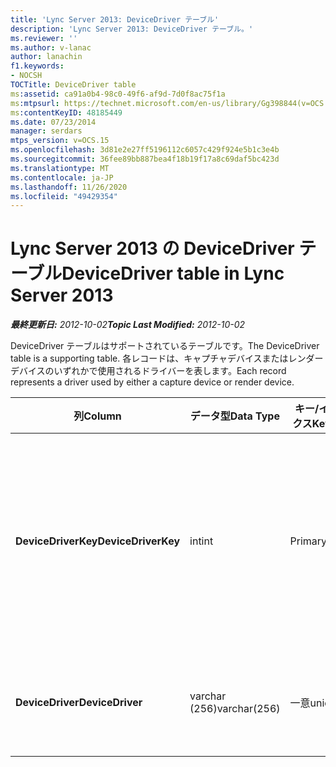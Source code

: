```yaml
---
title: 'Lync Server 2013: DeviceDriver テーブル'
description: 'Lync Server 2013: DeviceDriver テーブル。'
ms.reviewer: ''
ms.author: v-lanac
author: lanachin
f1.keywords:
- NOCSH
TOCTitle: DeviceDriver table
ms:assetid: ca91a0b4-98c0-49f6-af9d-7d0f8ac75f1a
ms:mtpsurl: https://technet.microsoft.com/en-us/library/Gg398844(v=OCS.15)
ms:contentKeyID: 48185449
ms.date: 07/23/2014
manager: serdars
mtps_version: v=OCS.15
ms.openlocfilehash: 3d81e2e27ff5196112c6057c429f924e5b1c3e4b
ms.sourcegitcommit: 36fee89bb887bea4f18b19f17a8c69daf5bc423d
ms.translationtype: MT
ms.contentlocale: ja-JP
ms.lasthandoff: 11/26/2020
ms.locfileid: "49429354"
---
```

# <a name="devicedriver-table-in-lync-server-2013"></a><span data-ttu-id="4ac86-103">Lync Server 2013 の DeviceDriver テーブル</span><span class="sxs-lookup"><span data-stu-id="4ac86-103">DeviceDriver table in Lync Server 2013</span></span>

<div data-xmlns="http://www.w3.org/1999/xhtml">

<div class="topic" data-xmlns="http://www.w3.org/1999/xhtml" data-msxsl="urn:schemas-microsoft-com:xslt" data-cs="https://msdn.microsoft.com/">

<div data-asp="https://msdn2.microsoft.com/asp">



</div>

<div id="mainSection">

<div id="mainBody"><span data-ttu-id="4ac86-104">

<span> </span></span><span class="sxs-lookup"><span data-stu-id="4ac86-104">

<span> </span></span></span>

<span data-ttu-id="4ac86-105">_**最終更新日:** 2012-10-02_</span><span class="sxs-lookup"><span data-stu-id="4ac86-105">_**Topic Last Modified:** 2012-10-02_</span></span>

<span data-ttu-id="4ac86-106">DeviceDriver テーブルはサポートされているテーブルです。</span><span class="sxs-lookup"><span data-stu-id="4ac86-106">The DeviceDriver table is a supporting table.</span></span> <span data-ttu-id="4ac86-107">各レコードは、キャプチャデバイスまたはレンダーデバイスのいずれかで使用されるドライバーを表します。</span><span class="sxs-lookup"><span data-stu-id="4ac86-107">Each record represents a driver used by either a capture device or render device.</span></span>


<table>
<colgroup>
<col style="width: 25%" />
<col style="width: 25%" />
<col style="width: 25%" />
<col style="width: 25%" />
</colgroup>
<thead>
<tr class="header">
<th><span data-ttu-id="4ac86-108"><strong>列</strong></span><span class="sxs-lookup"><span data-stu-id="4ac86-108"><strong>Column</strong></span></span></th>
<th><span data-ttu-id="4ac86-109"><strong>データ型</strong></span><span class="sxs-lookup"><span data-stu-id="4ac86-109"><strong>Data Type</strong></span></span></th>
<th><span data-ttu-id="4ac86-110"><strong>キー/インデックス</strong></span><span class="sxs-lookup"><span data-stu-id="4ac86-110"><strong>Key/Index</strong></span></span></th>
<th><span data-ttu-id="4ac86-111"><strong>詳細</strong></span><span class="sxs-lookup"><span data-stu-id="4ac86-111"><strong>Details</strong></span></span></th>
</tr>
</thead>
<tbody>
<tr class="odd">
<td><p><span data-ttu-id="4ac86-112"><strong>DeviceDriverKey</strong></span><span class="sxs-lookup"><span data-stu-id="4ac86-112"><strong>DeviceDriverKey</strong></span></span></p></td>
<td><p><span data-ttu-id="4ac86-113">int</span><span class="sxs-lookup"><span data-stu-id="4ac86-113">int</span></span></p></td>
<td><p><span data-ttu-id="4ac86-114">Primary</span><span class="sxs-lookup"><span data-stu-id="4ac86-114">Primary</span></span></p></td>
<td><p><span data-ttu-id="4ac86-115">このデバイスドライバーレコードを識別する一意の番号です。</span><span class="sxs-lookup"><span data-stu-id="4ac86-115">Unique number identifying this device driver record.</span></span></p></td>
</tr>
<tr class="even">
<td><p><span data-ttu-id="4ac86-116"><strong>DeviceDriver</strong></span><span class="sxs-lookup"><span data-stu-id="4ac86-116"><strong>DeviceDriver</strong></span></span></p></td>
<td><p><span data-ttu-id="4ac86-117">varchar (256)</span><span class="sxs-lookup"><span data-stu-id="4ac86-117">varchar(256)</span></span></p></td>
<td><p><span data-ttu-id="4ac86-118">一意</span><span class="sxs-lookup"><span data-stu-id="4ac86-118">unique</span></span></p></td>
<td><p><span data-ttu-id="4ac86-119">デバイスドライバ名。</span><span class="sxs-lookup"><span data-stu-id="4ac86-119">Device driver name.</span></span></p></td>
</tr>
</tbody>
</table><span data-ttu-id="4ac86-120">


</div>

<span> </span>

</div>

</div>

</span><span class="sxs-lookup"><span data-stu-id="4ac86-120">


</div>

<span> </span>

</div>

</div>

</span></span></div>

